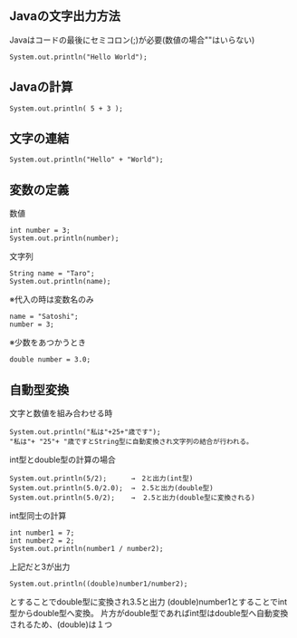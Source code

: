 ## Javaの文字出力方法
Javaはコードの最後にセミコロン(;)が必要(数値の場合""はいらない)  
```
System.out.println("Hello World"); 
```

## Javaの計算

``
System.out.println( 5 + 3 );  
``

## 文字の連結

```
System.out.println("Hello" + "World"); 
```

## 変数の定義
数値

```
int number = 3;   
System.out.println(number);
```
文字列

```
String name = "Taro";  
System.out.println(name);
```
※代入の時は変数名のみ
```
name = "Satoshi";   
number = 3;
```

※少数をあつかうとき
```
double number = 3.0;
```

## 自動型変換
文字と数値を組み合わせる時
```
System.out.println("私は"+25+"歳です");
"私は"+ "25"+ "歳ですとString型に自動変換され文字列の結合が行われる。
```

int型とdouble型の計算の場合
```
System.out.println(5/2);      →　2と出力(int型)    
System.out.println(5.0/2.0);  →　2.5と出力(double型)    
System.out.println(5.0/2);    →  2.5と出力(double型に変換される)  
```

int型同士の計算
```
int number1 = 7;
int number2 = 2;
System.out.println(number1 / number2);
```
上記だと3が出力

```
System.out.println((double)number1/number2);
```
とすることでdouble型に変換され3.5と出力
(double)number1とすることでint型からdouble型へ変換。
片方がdouble型であればint型はdouble型へ自動変換されるため、(double)は１つ

